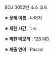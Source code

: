 BOJ 3052번 소스 코드

<b>※ 문제 이름</b> : 나머지

<b>※ 제한 시간</b> : 1 초

<b>※ 제한 메모리</b> : 128 MB

<b>※ 제출 언어</b> : Pascal
